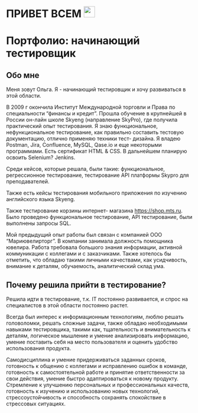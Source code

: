 <h1>
 ПРИВЕТ ВСЕМ
  <img src="https://media.giphy.com/media/hvRJCLFzcasrR4ia7z/giphy.gif" width="30px"/>
</h1>

# Портфолио: начинающий тестировщик
## Обо мне
Меня зовут Ольга. Я - начинающий тестировщик и хочу развиваться в этой области.

В 2009 г окончила Институт Международной торговли и Права по специальности “финансы и кредит”.
Прошла обучение в крупнейшей в России он-лайн школе Skyeng (направление SkyPro), где получила практический опыт тестирования. 
Я знаю функциональное, нефункциональное тестирование, как правильно составить тестовую документацию, отлично применяю техники тест- дизайна. 
Я владею Postman, Jira, Confluence, MySQL, Qase.io и еще некоторыми программами. Есть сертификат HTML & CSS.
В дальнейшем планирую освоить Selenium? Jenkins.

Среди кейсов, которые решала, были такие: функциональное, регрессионное  тестирование, тестирование API платформы Skypro для преподавателей. 

Также есть кейсы тестирования мобильного приложения по изучению английского языка Skyeng. 

Также тестирование корзины интернет- магазина https://shop.mts.ru. Было проведено функциональное тестирование, API тестирование, были выполнены запросы SQL.

Мой предыдущий опыт работы был связан с компанией ООО “Мариювелирторг”.  В компании занимала должность помощника ювелира. Работа требовала большого знания информации, активной коммуникации с коллегами и с заказчиками. Также хотелось бы отметить, что обладаю такими личными качествами, как усидчивость, внимание к деталям, обучаемость, аналитический склад ума.

##  Почему решила прийти в тестирование?
Решила идти в тестирование, т.к. IT постоянно развивается, и спрос на специалистов в этой области постоянно растет. 

Всегда был интерес к информационным технологиям, люблю решать головоломки, решать сложные задачи, также обладаю необходимыми навыками тестировщика, такими как, тщательность и внимательность к деталям, логическое мышление и умение анализировать информацию, умение поставить себя на место пользователя и оценить удобство использования продукта.

Самодисциплина и умение придерживаться заданных сроков, готовность к общению с коллегами и исправлению ошибок в команде, готовность к самостоятельной работе и принятие ответственности за свои действия, умение быстро адаптироваться к новому продукту.
Стремление к улучшению персональных и профессиональных качеств, готовность к изучению и использованию новых технологий, стрессоустойчивость и способность сохранять спокойствие в стрессовых ситуациях.



